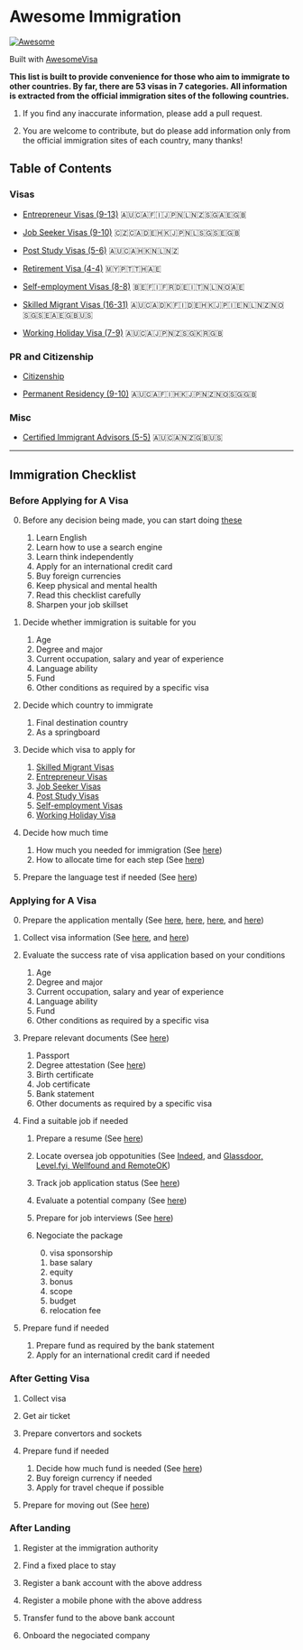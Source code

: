 # Awesome Immigration

[![Awesome](https://awesome.re/badge-flat2.svg)](https://awesome.re)

Built with [AwesomeVisa](https://awesomevisa.com)

__This list is built to provide convenience for those who aim to immigrate to other countries. By far, there are 53 visas in 7 categories. All information is extracted from the official immigration sites of the following countries.__

1. If you find any inaccurate information, please add a pull request.

2. You are welcome to contribute, but do please add information only from the official immigration sites of each country, many thanks!

## Table of Contents

### Visas

- [Entrepreneur Visas (9-13)](https://github.com/AwesomeVisa/awesome-immigration/blob/master/entrepreneur.md) 🇦🇺🇨🇦🇫🇮🇯🇵🇳🇱🇳🇿🇸🇬🇦🇪🇬🇧

- [Job Seeker Visas (9-10)](https://github.com/AwesomeVisa/awesome-immigration/blob/master/jobseeker.md) 🇨🇿🇨🇦🇩🇪🇭🇰🇯🇵🇳🇱🇸🇬🇸🇪🇬🇧

- [Post Study Visas (5-6)](https://github.com/AwesomeVisa/awesome-immigration/blob/master/post_study.md) 🇦🇺🇨🇦🇭🇰🇳🇱🇳🇿

- [Retirement Visa (4-4)](https://github.com/AwesomeVisa/awesome-immigration/blob/master/retirement.md) 🇲🇾🇵🇹🇹🇭🇦🇪

- [Self-employment Visas (8-8)](https://github.com/AwesomeVisa/awesome-immigration/blob/master/self_employment.md) 🇧🇪🇫🇮🇫🇷🇩🇪🇮🇹🇳🇱🇳🇴🇦🇪

- [Skilled Migrant Visas (16-31)](https://github.com/AwesomeVisa/awesome-immigration/blob/master/skilled.md) 🇦🇺🇨🇦🇩🇰🇫🇮🇩🇪🇭🇰🇯🇵🇮🇪🇳🇱🇳🇿🇳🇴🇸🇬🇸🇪🇦🇪🇬🇧🇺🇸

- [Working Holiday Visa (7-9)](https://github.com/AwesomeVisa/awesome-immigration/blob/master/whv.md) 🇦🇺🇨🇦🇯🇵🇳🇿🇸🇬🇰🇷🇬🇧

### PR and Citizenship

- [Citizenship](https://github.com/AwesomeVisa/awesome-immigration/blob/master/citizenship.md)

- [Permanent Residency (9-10)](https://github.com/AwesomeVisa/awesome-immigration/blob/master/PR.md) 🇦🇺🇨🇦🇫🇮🇭🇰🇯🇵🇳🇿🇳🇴🇸🇬🇬🇧

### Misc

- [Certified Immigrant Advisors (5-5)](https://github.com/AwesomeVisa/awesome-immigration/blob/master/advisor.md) 🇦🇺🇨🇦🇳🇿🇬🇧🇺🇸

---

## Immigration Checklist

### Before Applying for A Visa

0. Before any decision being made, you can start doing [these](https://letters.acacess.com/exodus-2-7/)

   1. Learn English
   2. Learn how to use a search engine
   3. Learn think independently
   4. Apply for an international credit card
   5. Buy foreign currencies
   6. Keep physical and mental health
   7. Read this checklist carefully
   8. Sharpen your job skillset

2. Decide whether immigration is suitable for you

   1. Age
   2. Degree and major
   3. Current occupation, salary and year of experience
   4. Language ability
   5. Fund
   6. Other conditions as required by a specific visa

3. Decide which country to immigrate

   1. Final destination country
   2. As a springboard 

4. Decide which visa to apply for

   1. [Skilled Migrant Visas](https://github.com/AwesomeVisa/awesome-immigration/blob/master/skilled.md)
   2. [Entrepreneur Visas](https://github.com/AwesomeVisa/awesome-immigration/blob/master/entrepreneur.md)
   3. [Job Seeker Visas](https://github.com/AwesomeVisa/awesome-immigration/blob/master/jobseeker.md)
   4. [Post Study Visas](https://github.com/AwesomeVisa/awesome-immigration/blob/master/post_study.md)
   5. [Self-employment Visas](https://github.com/AwesomeVisa/awesome-immigration/blob/master/self_employment.md)
   6. [Working Holiday Visa](https://github.com/AwesomeVisa/awesome-immigration/blob/master/whv.md)
  
5. Decide how much time

   1. How much you needed for immigration (See [here](https://letters.acacess.com/exodus-2-19/))
   2. How to allocate time for each step (See [here](https://letters.acacess.com/exodus-2-17/))

6. Prepare the language test if needed (See [here](https://letters.acacess.com/exodus-2-10/))

### Applying for A Visa

0. Prepare the application mentally (See [here](https://letters.acacess.com/exodus-2-22/), [here](https://letters.acacess.com/exodus-2-16/), [here](https://letters.acacess.com/exodus-2-11/), and [here](https://letters.acacess.com/exodus-2-9/))

1. Collect visa information (See [here](https://letters.acacess.com/exodus-2-1/), and [here](https://letters.acacess.com/exodus-03/))

2. Evaluate the success rate of visa application based on your conditions

   1. Age
   2. Degree and major
   3. Current occupation, salary and year of experience
   4. Language ability
   5. Fund
   6. Other conditions as required by a specific visa

3. Prepare relevant documents (See [here](https://letters.acacess.com/exodus-2-21/))

   1. Passport
   2. Degree attestation (See [here](https://letters.acacess.com/exodus-2-23/))
   3. Birth certificate
   4. Job certificate
   5. Bank statement
   6. Other documents as required by a specific visa

4. Find a suitable job if needed

   1. Prepare a resume (See [here](https://letters.acacess.com/exodus-06/))
   2. Locate oversea job oppotunities (See [Indeed](https://letters.acacess.com/exodus-02/), and [Glassdoor, Level.fyi, Wellfound and RemoteOK](https://letters.acacess.com/exodus-2-14/))
   3. Track job application status (See [here](https://letters.acacess.com/exodus-2-8/))
   4. Evaluate a potential company (See [here](https://letters.acacess.com/exodus-2-4/))
   5. Prepare for job interviews (See [here](https://letters.acacess.com/exodus-09/))
   6. Negociate the package

      0. visa sponsorship
      1. base salary
      2. equity
      3. bonus
      4. scope
      5. budget
      6. relocation fee

5. Prepare fund if needed
   
   1. Prepare fund as required by the bank statement
   2. Apply for an international credit card if needed

### After Getting Visa

1. Collect visa 

2. Get air ticket

3. Prepare convertors and sockets

4. Prepare fund if needed
   
   1. Decide how much fund is needed (See [here](https://letters.acacess.com/exodus-2-3/))
   2. Buy foreign currency if needed
   3. Apply for travel cheque if possible
  
5. Prepare for moving out (See [here](https://letters.acacess.com/exodus-2-25/))

### After Landing

1. Register at the immigration authority

2. Find a fixed place to stay

3. Register a bank account with the above address

4. Register a mobile phone with the above address

5. Transfer fund to the above bank account

6. Onboard the negociated company
